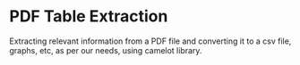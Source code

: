# PDF Table Extraction 

Extracting relevant information from a PDF file and converting it to a csv file, graphs, etc, as per our needs, using camelot library. 
